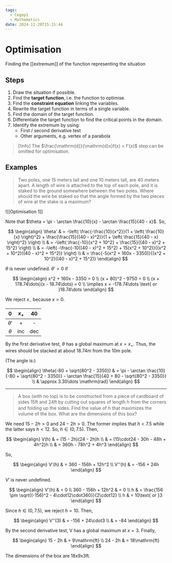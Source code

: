 ```yaml
---
tags:
  - Cegep1
  - Mathematics
date: 2024-11-20T15:15:44
---
```


# Optimisation

Finding the [[extremum]] of the function representing the situation

## Steps

1. Draw the situation if possible.
2. Find the **target function**, i.e. the function to optimise.
3. Find the **constraint equation** linking the variables.
4. Rewrite the target function in terms of a single variable.
5. Find the domain of the target function.
6. Differentiate the target function to find the critical points in the domain.
7. Identify the extremum by using:
	- First / second derivative test
	- Other arguments, e.g. vertex of a parabola

> [!info] The $\frac{\mathrm{d}}{\mathrm{d}x}f(x) = f'(x)$ step can be omitted for optimisation.

## Examples

> Two poles, one 15 meters tall and one 10 meters tall, are 40 meters apart.
A length of wire is attached to the top of each pole, and it is staked to the
ground somewhere between the two poles. Where should the wire be
staked so that the angle formed by the two pieces of wire at the stake is a
maximum?

![[Optimisation 1]]

Note that $\theta = \pi - \arctan \frac{10}{x} - \arctan \frac{15}{40 - x}$.
So,

$$
\begin{align}
\theta' & = -\left( \frac{-\frac{10}{x^2}}{1 + \left( \frac{10}{x} \right)^2} + \frac{\frac{15}{(40 - x)^2}}{1 + \left( \frac{15}{40 - x} \right)^2} \right) \\
 & = -\left( \frac{-10}{x^2 + 10^2} + \frac{15}{(40 - x)^2 + 15^2} \right) \\
 & = -\left( -\frac{-10((40 - x)^2 + 15^2) + 15(x^2 + 10^2)}{(x^2 + 10^2)((40 - x)^2 + 15^2)} \right) \\
 & = \frac{-5(x^2 + 160x - 3350)}{(x^2 + 10^2)((40 - x)^2 + 15^2)}
\end{align}
$$

$\theta$ is never undefined. $\theta'= 0$ if

$$
\begin{align}
x^2 + 160x - 3350 = 0 \\
(x + 80)^2 - 9750 = 0 \\
(x + 178.74\dots)(x - 18.74\dots) = 0 \\
\implies x = -178.74\dots \text{ or }18.74\dots
\end{align}
$$

We reject $x_-$ because $x > 0$.

|     0     | $x_+$ | 40  |
|:---------:|:-----:|:---:|
| $\theta'$ |   +   |  -  |
| $\theta$  |  inc  | dec |

By the first derivative test, $\theta$ has a global maximum at $x = x_+$.
Thus, the wires should be stacked at about 18.74m from the 10m pole.

(The angle is:)

$$
\begin{align}
\theta(-80 + \sqrt{80^2 - 3350}) & = \pi - \arctan \frac{10}{-80 + \sqrt{80^2 - 3350}} - \arctan \frac{15}{40 + 80 - \sqrt{80^2 - 3350}} \\
 & \approx 3.30\dots \mathrm{rad}
\end{align}
$$

---

> A box (with no top) is to be constructed from a piece of cardboard of sides
15ft and 24ft by cutting out squares of length ℎ from the corners and folding
up the sides. Find the value of ℎ that maximizes the volume of the box. What
are the dimensions of this box?

We need $15 - 2h > 0$ and $24 - 2h > 0$. The former implies that $h < 7.5$ while the latter says $h < 12$. So, $h \in (0, 7.5)$.
Then,

$$
\begin{align}
V(h) & = (15 - 2h)(24 - 2h)h \\
 & = (15\cdot24 - 30h - 48h + 4h^2)h \\
 & = 360h - 78h^2 + 4h^3
\end{align}
$$

So,

$$
\begin{align}
V'(h) & = 360 - 156h + 12h^2 \\
V''(h) & = -156 + 24h
\end{align}
$$

$V'$ is never undefined.

$$
\begin{align}
V'(h) & = 0 \\
360 - 156h + 12h^2 & = 0 \\
h & = \frac{156 \pm \sqrt{(-156)^2 - 4\cdot12\cdot360}}{2\cdot12} \\
h & = 10\text{ or }3
\end{align}
$$

Since $h\in(0, 7.5)$, we reject $h = 10$.
Then,

$$
\begin{align}
V''(3) & = -156 + 24\cdot3 \\
 & = -84
\end{align}
$$

By the second derivative test, V has a global maximum at $x = 3$.
Finally,

$$
\begin{align}
15 - 2h & = 9\mathrm{ft} \\
24 - 2h & = 18\mathrm{ft}
\end{align}
$$

The dimensions of the box are 18x9x3ft.